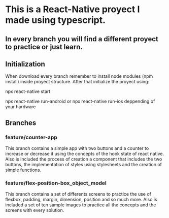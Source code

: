 # This is a React-Native proyect I made using typescript.

## In every branch you will find a different proyect to practice or just learn.

## Initialization
When download every branch remember to install node modules (npm install) inside
proyect structure.
After that initialize the proyect using:

npx react-native start

npx react-native run-android or npx react-native run-ios deppending of your hardware


## Branches

### feature/counter-app
This branch contains a simple app with two buttons and a counter to increase or decrease it
using the concepts of the hook state of react native.
Also is included the process of creation a component that includes the two buttons, the
implementation of styles using stylesheets and the creation of simple functions.

### feature/flex-position-box_object_model
This branch contains a set of differents screens to practice the use of flexbox, padding,
margin, dimension, position and so much more.
Also is included a set of ten sample images to practice all the concepts and the screens
with every solution.